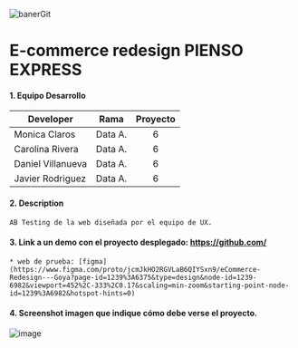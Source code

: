![banerGit](https://user-images.githubusercontent.com/16636086/106938115-ded34680-671e-11eb-8de4-35fd6d00868a.png)

# E-commerce redesign PIENSO EXPRESS

#### 1. Equipo Desarrollo 

| Developer | Rama |  Proyecto | 
| --- | :---:  | :---: |
| Monica Claros | Data A.   |  6 |
| Carolina Rivera | Data A.  | 6 |
| Daniel Villanueva | Data A.  | 6  |
| Javier Rodriguez | Data A.  | 6  |

#### 2. Description
```
AB Testing de la web diseñada por el equipo de UX. 
```

#### 3. Link a un demo con el proyecto desplegado: https://github.com/

```
* web de prueba: [figma] (https://www.figma.com/proto/jcmJkHO2RGVLaB6QIYSxn9/eCommerce-Redesign---Goya?page-id=1239%3A6375&type=design&node-id=1239-6982&viewport=452%2C-333%2C0.17&scaling=min-zoom&starting-point-node-id=1239%3A6982&hotspot-hints=0)
```

#### 4. Screenshot imagen que indique cómo debe verse el proyecto.

![image](https://user-images.githubusercontent.com/16636086/106936120-7aaf8300-671c-11eb-9ed2-79fe80608f50.png)






